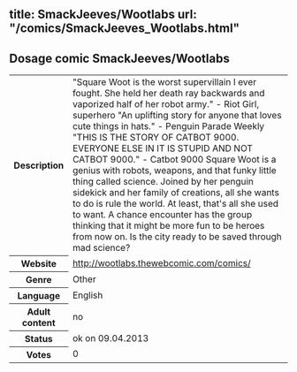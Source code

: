 title: SmackJeeves/Wootlabs
url: "/comics/SmackJeeves_Wootlabs.html"
---
Dosage comic SmackJeeves/Wootlabs
-----------------------------------------

<table class="comicinfo">
<tr>
<th>Description</th><td>&quot;Square Woot is the worst supervillain I ever fought. She held her death ray backwards and vaporized half of her robot army.&quot; - Riot Girl, superhero &quot;An uplifting story for anyone that loves cute things in hats.&quot; - Penguin Parade Weekly &quot;THIS IS THE STORY OF CATBOT 9000. EVERYONE ELSE IN IT IS STUPID AND NOT CATBOT 9000.&quot; - Catbot 9000 Square Woot is a genius with robots, weapons, and that funky little thing called science. Joined by her penguin sidekick and her family of creations, all she wants to do is rule the world. At least, that's all she used to want. A chance encounter has the group thinking that it might be more fun to be heroes from now on. Is the city ready to be saved through mad science?</td>
</tr>
<tr>
<th>Website</th><td><a href="http://wootlabs.thewebcomic.com/comics/">http://wootlabs.thewebcomic.com/comics/</a></td>
</tr>
<tr>
<th>Genre</th><td>Other</td>
</tr>
<tr>
<th>Language</th><td>English</td>
</tr>
<tr>
<th>Adult content</th><td>no</td>
</tr>
<tr>
<th>Status</th><td>ok on 09.04.2013</td>
</tr>
<tr>
<th>Votes</th><td>0</div></td>
</tr>
</table>
